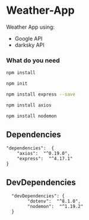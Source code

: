 # Weather-App
Weather App using:


 - Google API
 - darksky API
 


### What do you need

```sh
npm install
```
```sh
npm init
```
```sh
npm install express --save
```
 ```sh
npm install axios
```

```sh
npm install nodemon
```



## Dependencies

    "dependencies":  {
		"axios":  "^0.19.0",
		"express":  "^4.17.1"
	}

  
 ## DevDependencies

      "devDependencies": {
    	    "dotenv":  "^8.1.0",
			"nodemon":  "^1.19.2"
      }

 
